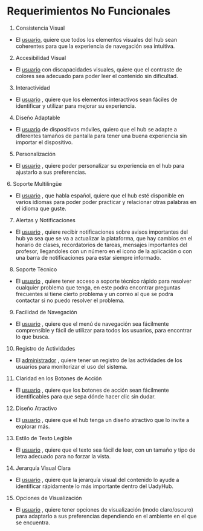 # **Requerimientos No Funcionales**

1.  Consistencia Visual
   
- El [usuario][definicion], quiere que todos los elementos visuales del hub sean coherentes para que la experiencia de navegación sea intuitiva.

[definicion]: https://github.com/Ozia112/Team-2-FSE-repo/blob/FIS-Project-Stage-1/B_task/Definition%20of%20users-clients%20(esp)1.1.md

2.   Accesibilidad Visual
   
-	El [usuario][definicion] con discapacidades visuales, quiere que el contraste de colores sea adecuado para poder leer el contenido sin dificultad.

3. Interactividad

-	El [usuario][definicion] , quiere que los elementos interactivos sean fáciles de identificar y utilizar para mejorar su experiencia.

4. Diseño Adaptable
   
-	El [usuario][definicion] de dispositivos móviles, quiero que el hub se adapte a diferentes tamaños de pantalla para tener una buena experiencia sin importar el dispositivo.

5. Personalización
   
-	El [usuario][definicion] , quiere poder personalizar su experiencia en el hub para ajustarlo a sus preferencias. 

⁠6. Soporte Multilingüe
 
-	El [usuario][definicion] , que habla español, quiere que el hub esté disponible en varios idiomas para poder poder practicar y relacionar otras palabras en el idioma que guste.

7.  Alertas y Notificaciones
    
-	El [usuario][definicion] , quiere recibir notificaciones sobre avisos importantes del hub ya sea que se va a actualizar la plataforma, que hay cambios en el horario de clases, recordatorios de tareas, mensajes importantes del profesor, llegandoles con un número en el icono de la aplicación o con una barra de notificaciones para estar siempre informado.

8.  Soporte Técnico

-	El [usuario][definicion] , quiere tener acceso a soporte técnico rápido para resolver cualquier problema que tenga, en este podra encontrar preguntas frecuentes si tiene cierto problema y un correo al que se podra contactar si no puedo resolver el problema.

9. Facilidad de Navegación

-	El [usuario][definicion] , quiere que el menú de navegación sea fácilmente comprensible  y fácil de utilizar para todos los usuarios, para encontrar lo que busca.

10. Registro de Actividades
    
-	El [administrador][definicion] , quiere tener un registro de las actividades de los usuarios para monitorizar el uso del sistema.

11. Claridad en los Botones de Acción

-	El [usuario][definicion] , quiere que los botones de acción sean fácilmente identificables para que sepa dónde hacer clic sin dudar.

12. Diseño Atractivo
    
-	El [usuario][definicion] , quiere que el hub tenga un diseño atractivo que lo invite a explorar más.

13. Estilo de Texto Legible
    
-	El [usuario][definicion] , quiere que el texto sea fácil de leer, con un tamaño y tipo de letra adecuado para no forzar la vista.

14. Jerarquía Visual Clara
-	El [usuario][definicion] , quiere que la jerarquía visual del contenido lo ayude a identificar rápidamente lo más importante dentro del UadyHub.

15. Opciones de Visualización
    
-	El [usuario][definicion] , quiere tener opciones de visualización (modo claro/oscuro) para adaptarlo a sus preferencias dependiendo en el ambiente en el que se encuentra.




    






